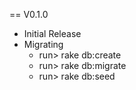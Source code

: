 
== V0.1.0
* Initial Release
* Migrating
  * run> rake db:create
  * run> rake db:migrate
  * run> rake db:seed
